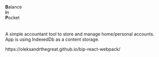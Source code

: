 <section>
  <div><b>B</b>alance</div>
  <div><b>i</b>n</div>
  <div><b>P</b>ocket</div>
</section>
<section style="margin-top: 2.5em">
  <p>
    A simple accountant tool to store and manage home/personal accounts. App is using IndexedDb as a content storage.
  </p>
  <div>
    https://oleksandrthegreat.github.io/bip-react-webpack/
  </div>
</section>
